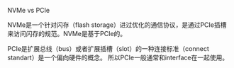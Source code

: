 NVMe vs PCIe

NVMe是一个针对闪存（flash storage）进过优化的通信协议，是通过PCIe插槽来访问闪存的规范。NVMe是基于PCIe的。

PCIe是扩展总线（bus）或者扩展插槽（slot）的一种连接标准（connect standart）是一个偏向硬件的概念。
所以PCIe一般通常和interface在一起使用。
